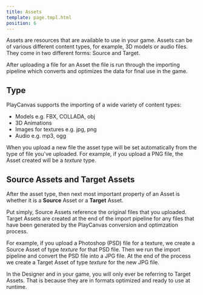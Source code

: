 ```yaml
---
title: Assets
template: page.tmpl.html
position: 6
---
```


Assets are resources that are available to use in your game. Assets can be of various different content types, for example, 3D models or audio files. They come in two different forms: Source and Target.

After uploading a file for an Asset the file is run through the importing pipeline which converts and optimizes the data for final use in the game.

## Type

PlayCanvas supports the importing of a wide variety of content types:

* Models e.g. FBX, COLLADA, obj
* 3D Animations
* Images for textures e.g. jpg, png
* Audio e.g. mp3, ogg

When you upload a new file the asset type will be set automatically from the type of file you've uploaded. For example, if you upload a PNG file, the Asset created will be a *texture* type.

## Source Assets and Target Assets

After the asset type, then next most important property of an Asset is whether it is a **Source** Asset or a **Target** Asset.

Put simply, Source Assets reference the original files that you uploaded. Target Assets are created at the end of the import pipeline for any files that have been generated by the PlayCanvas conversion and optimzation process.

For example, if you upload a Photoshop (PSD) file for a texture, we create a Source Asset of type *texture* for that PSD file. Then we run the import pipeline and convert the PSD file into a JPG file. At the end of the process we create a Target Asset of type *texture* for the new JPG file.

In the Designer and in your game, you will only ever be referring to Target Assets. That is because they are in formats optimized and ready to use at runtime.


